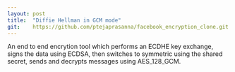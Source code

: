 ```yaml
---
layout: post
title:  "Diffie Hellman in GCM mode"
git:    https://github.com/ptejaprasanna/facebook_encryption_clone.git
---
```

An end to end encrytion tool which performs an ECDHE key exchange, signs the data using ECDSA, then switches to symmetric using the shared secret, sends and decrypts messages using AES_128_GCM. 
